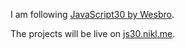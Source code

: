 I am following [JavaScript30 by Wesbro](https://javascript30.com/). 

The projects will be live on [js30.nikl.me](https://js30.nikl.me).